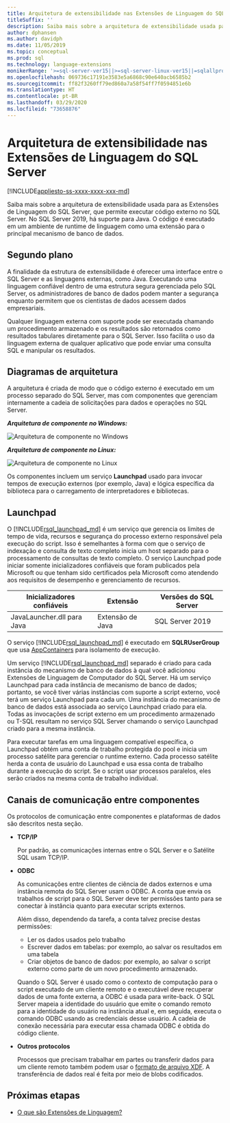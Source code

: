 ```yaml
---
title: Arquitetura de extensibilidade nas Extensões de Linguagem do SQL Server
titleSuffix: ''
description: Saiba mais sobre a arquitetura de extensibilidade usada para as Extensões de Linguagem do SQL Server, que permite executar código externo no SQL Server. No SQL Server 2019, há suporte para Java. O código é executado em um ambiente de runtime de linguagem como uma extensão para o principal mecanismo de banco de dados.
author: dphansen
ms.author: davidph
ms.date: 11/05/2019
ms.topic: conceptual
ms.prod: sql
ms.technology: language-extensions
monikerRange: '>=sql-server-ver15||>=sql-server-linux-ver15||=sqlallproducts-allversions'
ms.openlocfilehash: 069736c17191e3583e5a6868c90e640acb6585b2
ms.sourcegitcommit: ff82f3260ff79ed860a7a58f54ff7f0594851e6b
ms.translationtype: HT
ms.contentlocale: pt-BR
ms.lasthandoff: 03/29/2020
ms.locfileid: "73658876"
---
```

# <a name="extensibility-architecture-in-sql-server-language-extensions"></a>Arquitetura de extensibilidade nas Extensões de Linguagem do SQL Server

[!INCLUDE[appliesto-ss-xxxx-xxxx-xxx-md](../../includes/appliesto-ss-xxxx-xxxx-xxx-md.md)]

Saiba mais sobre a arquitetura de extensibilidade usada para as Extensões de Linguagem do SQL Server, que permite executar código externo no SQL Server. No SQL Server 2019, há suporte para Java. O código é executado em um ambiente de runtime de linguagem como uma extensão para o principal mecanismo de banco de dados.

## <a name="background"></a>Segundo plano

A finalidade da estrutura de extensibilidade é oferecer uma interface entre o SQL Server e as linguagens externas, como Java. Executando uma linguagem confiável dentro de uma estrutura segura gerenciada pelo SQL Server, os administradores de banco de dados podem manter a segurança enquanto permitem que os cientistas de dados acessem dados empresariais.

<!-- We need to get a diagram like the one below.
The following diagram visually describes opportunities and benefits of the extensible architecture.

  ![Goals of integration with SQL Server](../media/ml-service-value-add.png "Machine Learning Services Value Add")
-->

Qualquer linguagem externa com suporte pode ser executada chamando um procedimento armazenado e os resultados são retornados como resultados tabulares diretamente para o SQL Server. Isso facilita o uso da linguagem externa de qualquer aplicativo que pode enviar uma consulta SQL e manipular os resultados.

## <a name="architecture-diagrams"></a>Diagramas de arquitetura

A arquitetura é criada de modo que o código externo é executado em um processo separado do SQL Server, mas com componentes que gerenciam internamente a cadeia de solicitações para dados e operações no SQL Server. 
  
  ***Arquitetura de componente no Windows:***

  ![Arquitetura de componente no Windows](../media/generic-architecture-windows.png "Arquitetura de componente no Windows")
  
  ***Arquitetura de componente no Linux:***
  
  ![Arquitetura de componente no Linux](../media/generic-architecture-linux.png "Arquitetura de componente no Linux")
  
Os componentes incluem um serviço **Launchpad** usado para invocar tempos de execução externos (por exemplo, Java) e lógica específica da biblioteca para o carregamento de interpretadores e bibliotecas.

<a name="launchpad"></a>

## <a name="launchpad"></a>Launchpad

O [!INCLUDE[rsql_launchpad_md](../../includes/rsql-launchpad-md.md)] é um serviço que gerencia os limites de tempo de vida, recursos e segurança do processo externo responsável pela execução do script. Isso é semelhantes à forma com que o serviço de indexação e consulta de texto completo inicia um host separado para o processamento de consultas de texto completo. O serviço Launchpad pode iniciar somente inicializadores confiáveis que foram publicados pela Microsoft ou que tenham sido certificados pela Microsoft como atendendo aos requisitos de desempenho e gerenciamento de recursos.

| Inicializadores confiáveis | Extensão | Versões do SQL Server |
|-------------------|-----------|---------------------|
| JavaLauncher.dll para Java | Extensão de Java | SQL Server 2019 |

O serviço [!INCLUDE[rsql_launchpad_md](../../includes/rsql-launchpad-md.md)] é executado em **SQLRUserGroup** que usa [AppContainers](https://docs.microsoft.com/windows/desktop/secauthz/appcontainer-isolation) para isolamento de execução.

Um serviço [!INCLUDE[rsql_launchpad_md](../../includes/rsql-launchpad-md.md)] separado é criado para cada instância do mecanismo de banco de dados à qual você adicionou Extensões de Linguagem de Computador do SQL Server. Há um serviço Launchpad para cada instância de mecanismo de banco de dados; portanto, se você tiver várias instâncias com suporte a script externo, você terá um serviço Launchpad para cada um. Uma instância do mecanismo de banco de dados está associada ao serviço Launchpad criado para ela. Todas as invocações de script externo em um procedimento armazenado ou T-SQL resultam no serviço SQL Server chamando o serviço Launchpad criado para a mesma instância.

Para executar tarefas em uma linguagem compatível específica, o Launchpad obtém uma conta de trabalho protegida do pool e inicia um processo satélite para gerenciar o runtime externo. Cada processo satélite herda a conta de usuário do Launchpad e usa essa conta de trabalho durante a execução do script. Se o script usar processos paralelos, eles serão criados na mesma conta de trabalho individual.

## <a name="communication-channels-between-components"></a>Canais de comunicação entre componentes

Os protocolos de comunicação entre componentes e plataformas de dados são descritos nesta seção.

+ **TCP/IP**

  Por padrão, as comunicações internas entre o SQL Server e o Satélite SQL usam TCP/IP.

+ **ODBC**

  As comunicações entre clientes de ciência de dados externos e uma instância remota do SQL Server usam o ODBC. A conta que envia os trabalhos de script para o SQL Server deve ter permissões tanto para se conectar à instância quanto para executar scripts externos.

  Além disso, dependendo da tarefa, a conta talvez precise destas permissões:

  + Ler os dados usados pelo trabalho
  + Escrever dados em tabelas: por exemplo, ao salvar os resultados em uma tabela
  + Criar objetos de banco de dados: por exemplo, ao salvar o script externo como parte de um novo procedimento armazenado.

  Quando o SQL Server é usado como o contexto de computação para o script executado de um cliente remoto e o executável deve recuperar dados de uma fonte externa, a ODBC é usada para write-back. O SQL Server mapeia a identidade do usuário que emite o comando remoto para a identidade do usuário na instância atual e, em seguida, executa o comando ODBC usando as credenciais desse usuário. A cadeia de conexão necessária para executar essa chamada ODBC é obtida do código cliente.

+ **Outros protocolos**

  Processos que precisam trabalhar em partes ou transferir dados para um cliente remoto também podem usar o [formato de arquivo XDF](https://docs.microsoft.com/machine-learning-server/r/concept-what-is-xdf). A transferência de dados real é feita por meio de blobs codificados.

## <a name="next-steps"></a>Próximas etapas

+ [O que são Extensões de Linguagem?](../language-extensions-overview.md)
